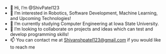 - 👋 Hi, I’m @ShivPatel123
- 👀 I’m interested in Robotics, Software Development, Machine Learning, and Upcoming Technologies!
- 🌱 I’m currently studying Computer Engineering at Iowa State University.
- 💞️ I’m looking to collaborate on projects and ideas which can test and develop programming skills!
- 📫 You can contact me at Shivanshpatel123@gmail.com if you would like to reach me

<!---
ShivPatel123/ShivPatel123 is a ✨ special ✨ repository because its `README.md` (this file) appears on your GitHub profile.
You can click the Preview link to take a look at your changes.
--->

